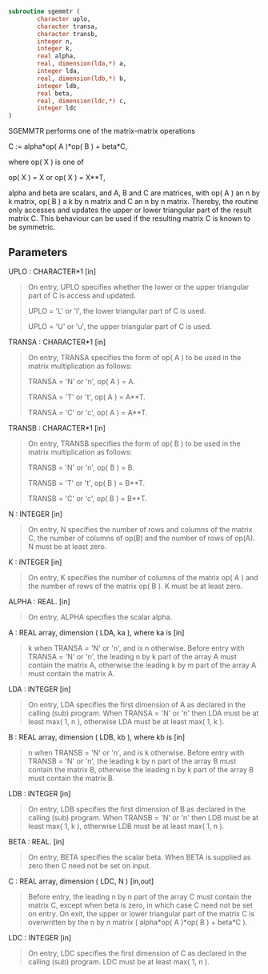 ```fortran
subroutine sgemmtr (
        character uplo,
        character transa,
        character transb,
        integer n,
        integer k,
        real alpha,
        real, dimension(lda,*) a,
        integer lda,
        real, dimension(ldb,*) b,
        integer ldb,
        real beta,
        real, dimension(ldc,*) c,
        integer ldc
)
```

SGEMMTR  performs one of the matrix-matrix operations

C := alpha\*op( A )\*op( B ) + beta\*C,

where  op( X ) is one of

op( X ) = X   or   op( X ) = X\*\*T,

alpha and beta are scalars, and A, B and C are matrices, with op( A )
an n by k matrix,  op( B )  a  k by n matrix and  C an n by n matrix.
Thereby, the routine only accesses and updates the upper or lower
triangular part of the result matrix C. This behaviour can be used if
the resulting matrix C is known to be symmetric.

## Parameters
UPLO : CHARACTER\*1 [in]
> On entry, UPLO specifies whether the lower or the upper
> triangular part of C is access and updated.
> 
> UPLO = 'L' or 'l', the lower triangular part of C is used.
> 
> UPLO = 'U' or 'u', the upper triangular part of C is used.

TRANSA : CHARACTER\*1 [in]
> On entry, TRANSA specifies the form of op( A ) to be used in
> the matrix multiplication as follows:
> 
> TRANSA = 'N' or 'n',  op( A ) = A.
> 
> TRANSA = 'T' or 't',  op( A ) = A\*\*T.
> 
> TRANSA = 'C' or 'c',  op( A ) = A\*\*T.

TRANSB : CHARACTER\*1 [in]
> On entry, TRANSB specifies the form of op( B ) to be used in
> the matrix multiplication as follows:
> 
> TRANSB = 'N' or 'n',  op( B ) = B.
> 
> TRANSB = 'T' or 't',  op( B ) = B\*\*T.
> 
> TRANSB = 'C' or 'c',  op( B ) = B\*\*T.

N : INTEGER [in]
> On entry,  N specifies the number of rows and columns of
> the matrix C, the number of columns of op(B) and the number
> of rows of op(A).  N must be at least zero.

K : INTEGER [in]
> On entry,  K  specifies  the number of columns of the matrix
> op( A ) and the number of rows of the matrix op( B ). K must
> be at least  zero.

ALPHA : REAL. [in]
> On entry, ALPHA specifies the scalar alpha.

A : REAL array, dimension ( LDA, ka ), where ka is [in]
> k  when  TRANSA = 'N' or 'n',  and is  n  otherwise.
> Before entry with  TRANSA = 'N' or 'n',  the leading  n by k
> part of the array  A  must contain the matrix  A,  otherwise
> the leading  k by m  part of the array  A  must contain  the
> matrix A.

LDA : INTEGER [in]
> On entry, LDA specifies the first dimension of A as declared
> in the calling (sub) program. When  TRANSA = 'N' or 'n' then
> LDA must be at least  max( 1, n ), otherwise  LDA must be at
> least  max( 1, k ).

B : REAL array, dimension ( LDB, kb ), where kb is [in]
> n  when  TRANSB = 'N' or 'n',  and is  k  otherwise.
> Before entry with  TRANSB = 'N' or 'n',  the leading  k by n
> part of the array  B  must contain the matrix  B,  otherwise
> the leading  n by k  part of the array  B  must contain  the
> matrix B.

LDB : INTEGER [in]
> On entry, LDB specifies the first dimension of B as declared
> in the calling (sub) program. When  TRANSB = 'N' or 'n' then
> LDB must be at least  max( 1, k ), otherwise  LDB must be at
> least  max( 1, n ).

BETA : REAL. [in]
> On entry,  BETA  specifies the scalar  beta.  When  BETA  is
> supplied as zero then C need not be set on input.

C : REAL array, dimension ( LDC, N ) [in,out]
> Before entry, the leading  n by n  part of the array  C must
> contain the matrix  C,  except when  beta  is zero, in which
> case C need not be set on entry.
> On exit, the upper or lower triangular part of the matrix
> C  is overwritten by the n by n matrix
> ( alpha\*op( A )\*op( B ) + beta\*C ).

LDC : INTEGER [in]
> On entry, LDC specifies the first dimension of C as declared
> in  the  calling  (sub)  program.   LDC  must  be  at  least
> max( 1, n ).

